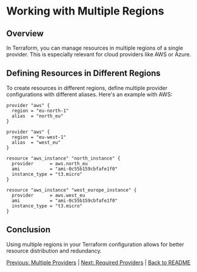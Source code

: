 # Working with Multiple Regions

## Overview

In Terraform, you can manage resources in multiple regions of a single provider. This is especially relevant for cloud providers like AWS or Azure.

## Defining Resources in Different Regions

To create resources in different regions, define multiple provider configurations with different aliases. Here's an example with AWS:

```hcl
provider "aws" {
  region = "eu-north-1"
  alias  = "north_eu"
}

provider "aws" {
  region = "eu-west-1"
  alias  = "west_eu"
}

resource "aws_instance" "north_instance" {
  provider      = aws.north_eu
  ami           = "ami-0c55b159cbfafe1f0"
  instance_type = "t3.micro"
}

resource "aws_instance" "west_europe_instance" {
  provider      = aws.west_eu
  ami           = "ami-0c55b159cbfafe1f0"
  instance_type = "t3.micro"
}
```

## Conclusion

Using multiple regions in your Terraform configuration allows for better resource distribution and redundancy.



[Previous: Multiple Providers](02-multiple-providers.md) | [Next: Required Providers](04-required-providers.md) | [Back to README](README.md)
